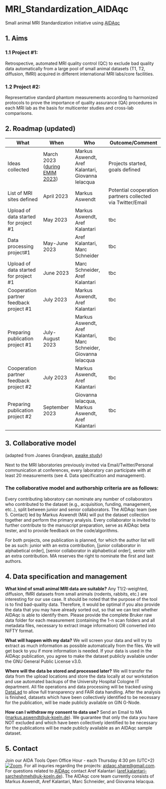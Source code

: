 # MRI_Standardization_AIDAqc
Small animal MRI Standardization initiative using [AIDAqc](https://github.com/Aswendt-Lab/AIDAqc)

## 1. Aims
### 1.1 Project #1: 
Retrospective, automated MRI quality control (QC) to exclude bad quality data automatically from a large pool of small animal datasets (T1, T2, diffusion, fMRI) acquired in different international MRI labs/core facilities. 

### 1.2 Project #2: 
Representative standard phantom measurements according to harmonized protocols to prove the importance of quality assurance (QA) procedures in each MRI lab as the basis for multicenter studies and cross-lab comparisons. 

## 2. Roadmap (updated)

| What | When  | Who  | Outcome/Comment  |
|---|---|---|---|
|  Ideas collected | March 2023 ([during EMIM 2023](https://e-smi.eu/meetings/emim/past-meetings/2023-salzburg/)) | Markus Aswendt, Aref Kalantari, Giovanna Ielacqua | Projects started, goals defined  |
| List of MRI sites defined | April 2023  | Markus Aswendt | Potential cooperation partners collected via Twitter/Email |
| Upload of data started for project #1 | May 2023 | Markus Aswendt, Aref Kalantari    | tbc |
| Data processing project#1 | May-June 2023 | Aref Kalantari, Marc Schneider | tbc |
| Upload of data started for project #1 | June 2023 | Marc Schneider, Aref Kalantari    | tbc |
| Cooperation partner feedback project #1| July 2023 | Markus Aswendt, Aref Kalantari    | tbc |
| Preparing publication project #1 | July-August 2023 | Markus Aswendt, Aref Kalantari, Marc Schneider, Giovanna Ielacqua  | tbc |
| Cooperation partner feedback project #2| July 2023 | Markus Aswendt, Aref Kalantari    | tbc |
| Preparing publication project #2 | September 2023 | Giovanna Ielacqua, Markus Aswendt, Aref Kalantari | tbc |

## 3. Collaborative model 
(adapted from Joanes Grandjean, [awake study](https://github.com/grandjeanlab/awake))

Next to the MRI laboratories previously invited via Email/Twitter/Personal communication at conferences, every laboratory can participate with at least 20 measurements (see 4. Data specification and management). 

### The collaborative model and authorship criteria are as follows:
Every contributing laboratory can nominate any number of collaborators who contributed to the dataset (e.g., acquisition, funding, management, etc..), split between junior and senior collaborators. The AIDAqc team (see 5. Contact) led by Markus Aswendt (MA) will put the dataset collection together and perform the primary analysis. Every collaborator is invited to further contribute to the manuscript preparation, serve as AIDAqc beta tester, and to provide feedback on the code/algorithms.

For both projects, one publication is planned, for which the author list will be as such: junior with an extra contribution, [junior collaborator in alphabetical order], [senior collaborator in alphabetical order], senior with an extra contribution. MA reserves the right to nominate the first and last authors.

## 4. Data specification and management
**What kind of small animal MRI data are suitable?**
Any T1/2-weighted, diffusion, fMRI datasets from small animals (rodents, rabbits, etc.) are interesting for our use case. It should be noted that the purpose of the tool is to find bad-quality data. Therefore, it would be optimal if you also provide the data that you may have already sorted out, so that we can test whether AIDAqc is able to identify them. Please provide the complete Bruker raw data folder for each measurement (containing the 1-n scan folders and all metadata files, necessary to extract image information) OR converted into NiFTY format. 

**What will happen with my data?**
We will screen your data and will try to extract as much information as possible automatically from the files. We will get back to you if more information is needed. If your data is used in the AIDAqc publication, you agree to make the dataset publicly available under the GNU General Public License v3.0. 

**Where will the data be stored and processed later?**
We will transfer the data from the upload locations and store the data locally at our workstation and use automated backups of the University Hospital Cologne IT department. All file operations and data processing will be tracked using [DataLad](https://www.datalad.org) to allow full transparency and FAIR data handling. After the analysis is finished, datasets which have been collectively identified to be necessary for the publication, will be made publicly available on GIN G-Node. 

**How can I withdraw my consent to data use?**
Send an Email to MA (markus.aswendt@uk-koeln.de). We guarantee that only the data you have NOT excluded and which have been collectively identified to be necessary for the publications will be made publicly available as an AIDAqc sample dataset.

## 5. Contact
Join our AIDA Tools Open Office Hour - each Thursday 4:30 pm (UTC+2) [![Zoom](https://img.shields.io/badge/Zoom-2D8CFF?style=for-the-badge&logo=zoom&logoColor)](https://uni-koeln.zoom.us/meeting/register/tJYsceyorDoqGdX4H8Z7c86_qxoaq6yOdFGM).
For all inquries regarding the projects: aidaqc.share@gmail.com. For questions related to [AIDAqc](https://github.com/Aswendt-Lab/AIDAqc) contact Aref Kalantari (aref.kalantari-sarcheshmeh@uk-koeln.de). The AIDAqc core team currently consists of Markus Aswendt, Aref Kalantari, Marc Schneider, and Giovanna Ielacqua. 
